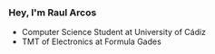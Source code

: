 ### Hey, I'm Raul Arcos

- Computer Science Student at University of Cádiz
- TMT of Electronics at Formula Gades


